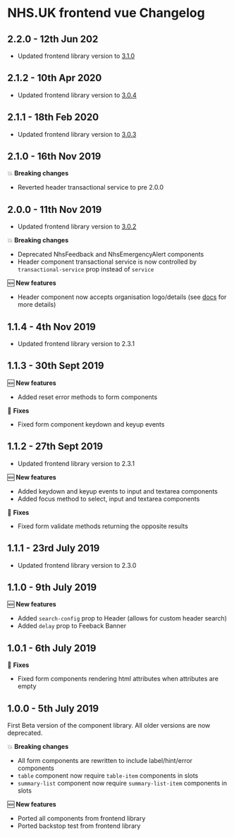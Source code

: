 # NHS.UK frontend vue Changelog

## 2.2.0 - 12th Jun 202

- Updated frontend library version to [3.1.0](https://github.com/nhsuk/nhsuk-frontend/blob/master/CHANGELOG.md#310---24-april-2020)

## 2.1.2 - 10th Apr 2020

- Updated frontend library version to [3.0.4](https://github.com/nhsuk/nhsuk-frontend/blob/master/CHANGELOG.md#304---24-march-2020)

## 2.1.1 - 18th Feb 2020

- Updated frontend library version to [3.0.3](https://github.com/nhsuk/nhsuk-frontend/blob/master/CHANGELOG.md#303---17-february-2020)

## 2.1.0 - 16th Nov 2019

:boom: **Breaking changes**
- Reverted header transactional service to pre 2.0.0

## 2.0.0 - 11th Nov 2019

- Updated frontend library version to [3.0.2](https://github.com/nhsuk/nhsuk-frontend/blob/master/CHANGELOG.md#302---11-november-2019)

:boom: **Breaking changes**
- Deprecated NhsFeedback and NhsEmergencyAlert components
- Header component transactional service is now controlled by `transactional-service` prop instead of `service`

:new: **New features**
- Header component now accepts organisation logo/details (see [docs](https://xlasercut.github.io/nhsuk-frontend-vue/#/layout/header) for more details)


## 1.1.4 - 4th Nov 2019

- Updated frontend library version to 2.3.1

## 1.1.3 - 30th Sept 2019

:new: **New features**
- Added reset error methods to form components

:wrench: **Fixes**
- Fixed form component keydown and keyup events

## 1.1.2 - 27th Sept 2019

- Updated frontend library version to 2.3.1

:new: **New features**
- Added keydown and keyup events to input and textarea components
- Added focus method to select, input and textarea components

:wrench: **Fixes**
- Fixed form validate methods returning the opposite results

## 1.1.1 - 23rd July 2019

- Updated frontend library version to 2.3.0

## 1.1.0 - 9th July 2019

:new: **New features**
- Added `search-config` prop to Header (allows for custom header search)
- Added `delay` prop to Feeback Banner

## 1.0.1 - 6th July 2019

:wrench: **Fixes**
- Fixed form components rendering html attributes when attributes are empty

## 1.0.0 - 5th July 2019

First Beta version of the component library. All older versions are now deprecated.

:boom: **Breaking changes**
- All form components are rewritten to include label/hint/error components
- `table` component now require `table-item` components in slots
- `summary-list` component now require `summary-list-item` components in slots


:new: **New features**
- Ported all components from frontend library
- Ported backstop test from frontend library
